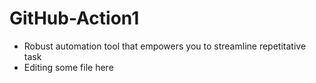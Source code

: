 # GitHub-Action1
- Robust automation tool that empowers you to streamline repetitative task
- Editing some file here 